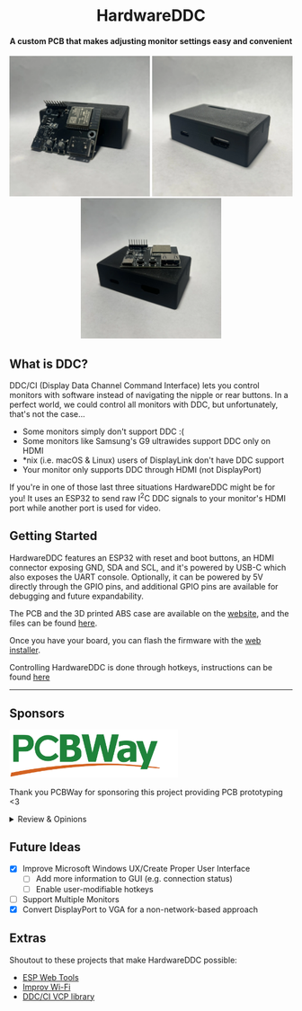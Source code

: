 <h1 align="center">HardwareDDC</h1>
<h4 align="center">A custom PCB that makes adjusting monitor settings easy and convenient</h4>

<!-- Horizontal layout with 3 images -->
<p align="center">
  <img src="./images/boardfront.webp" alt="front-view" width="250" height="250">
  <img src="./images/assembled.webp" alt="assembled" width="250" height="250">
  <img src="./images/boardtop.webp" alt="top-view" width="250" height="250">
</p>

## What is DDC?

DDC/CI (Display Data Channel Command Interface) lets you control monitors with software instead of navigating the nipple or rear buttons. In a perfect world, we could control all monitors with DDC, but unfortunately, that's not the case...

- Some monitors simply don't support DDC :(
- Some monitors like Samsung's G9 ultrawides support DDC only on HDMI
- \*nix (i.e. macOS & Linux) users of DisplayLink don't have DDC support
- Your monitor only supports DDC through HDMI (not DisplayPort)

If you're in one of those last three situations HardwareDDC might be for you! It uses an ESP32 to send raw I<sup>2</sup>C DDC signals to your monitor's HDMI port while another port is used for video.

## Getting Started

HardwareDDC features an ESP32 with reset and boot buttons, an HDMI connector exposing GND, SDA and SCL, and it's powered by USB-C which also exposes the UART console. Optionally, it can be powered by 5V directly through the GPIO pins, and additional GPIO pins are available for debugging and future expandability.

The PCB and the 3D printed ABS case are available on the [website](https://hardwareddc.alexandreboutoille.com), and the files can be found [here](./hardware/README.md).

Once you have your board, you can flash the firmware with the [web installer](https://hardwareddc.alexandreboutoille.com).

Controlling HardwareDDC is done through hotkeys, instructions can be found [here](./ui/README.md)

---

## Sponsors

<img src="./images/pcbwaylogo.svg " alt="PCBWay Logo" width="300"/>

Thank you PCBWay for sponsoring this project providing PCB prototyping <3

<details>
<summary>Review & Opinions</summary>

TL;DR Would I recommend PCBWay's PCB service? Yes!

It's impossible for me to provide an unbiased opinion as PCBWay has provided boards free of charge to help me work on this project. However, my experience was overall positive. Starting with their marketing rep Liam, he offered a partnership respectfully and fairly. When placing the order, the team helped me, a novice to PCB design and PCBWay's services, follow some best practices regarding board design and ordering. Finally, the production tracker helped keep my curious mind informed and the assembled product functioned as intended.

When researching PCBWay's brand before agreeing to a partnership, I noticed a customer expressing disappointment in the assembly of an HDMI connector. I took this with a grain of salt, as the dissatisfied customers are generally the loudest, but it was still a concern. The boards I received had well-soldered DisplayPort connector pins to a level as good, if not better than I could do by hand.

<p align="center">
  <img src="./images/pcbwaySolder.webp" alt="PCBWay Logo" width="720"/>
</p>

I hope the experience I received is representative of any regular PCBWay customer despite PCBWay expecting a review. If you need PCB prototyping for your project, consider giving them a go :)

</details>

## Future Ideas

- [x] Improve Microsoft Windows UX/Create Proper User Interface
  - [ ] Add more information to GUI (e.g. connection status)
  - [ ] Enable user-modifiable hotkeys
- [ ] Support Multiple Monitors
- [x] Convert DisplayPort to VGA for a non-network-based approach

## Extras

Shoutout to these projects that make HardwareDDC possible:

- [ESP Web Tools](https://github.com/esphome/esp-web-tools)
- [Improv Wi-Fi](https://github.com/jnthas/Improv-WiFi-Library)
- [DDC/CI VCP library](https://github.com/tttttx2/ddcvcp)
